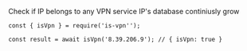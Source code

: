 Check if IP belongs to any VPN service
IP's database continiusly grow

```
const { isVpn } = require('is-vpn'');

const result = await isVpn('8.39.206.9'); // { isVpn: true }
```
